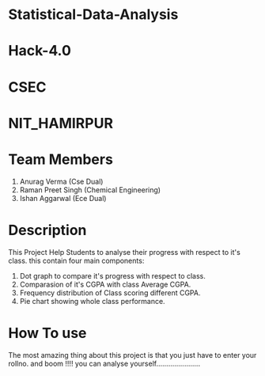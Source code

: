 # Statistical-Data-Analysis
# Hack-4.0 
# CSEC 
# NIT_HAMIRPUR

# Team Members
1. Anurag Verma (Cse Dual)
2. Raman Preet Singh (Chemical Engineering)
3. Ishan Aggarwal (Ece Dual)

# Description

This Project Help Students to analyse their progress with respect to it's class.
this contain four main components:
1. Dot graph to compare it's progress with respect to class.
2. Comparasion of it's CGPA with class Average CGPA.
3. Frequency distribution of Class scoring different CGPA.
4. Pie chart showing whole class performance.

# How To use

The most amazing thing about this project is that you just have to enter your rollno. and boom !!!! you can analyse yourself......................
